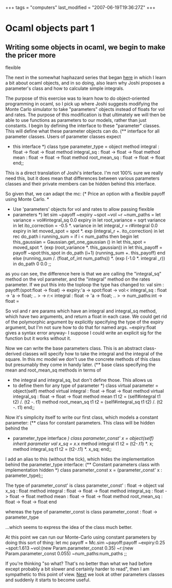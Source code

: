 +++
tags = "computers"
last_modified = "2007-06-19T19:36:27Z"
+++
# Ocaml objects part 1

## Writing some objects in ocaml, we begin to make the pricer more
flexible

The next in the somewhat haphazard series that began [here][5] in which I
learn a bit about ocaml objects, and in so doing, also learn why Joshi
proposes a parameter's class and how to calculate simple integrals.

The purpose of this exercise was to learn how to do object-oriented
programming in ocaml, so I pick up where Joshi suggests modifying the
Monte Carlo simulator to take "parameters" objects instead of floats
for vol and rates. The purpose of this modification is that ultimately
we will then be able to use functions as parameters to our models,
rather than just constants. I begin by defining the interface to these
"parameter" classes. This will define what these parameter objects can
do.
(** interface for all parameter classes. Users of parameter classes expect
* this interface *)
class type parameter_type =
object
method integral :       float -> float -> float
method integral_sq :    float -> float -> float
method mean :           float -> float -> float
method root_mean_sq :   float -> float -> float
end;;

This is a direct translation of Joshi's interface. I'm not 100% sure we
really need this, but it does mean that differences between various
parameters classes and their private members can be hidden behind this
interface.

So given that, we can adapt the mc:
(* Price an option with a flexible payoff using Monte Carlo.
*
* Use 'parameters' objects for vol and rates to allow passing flexible
* parameters *)
let sim ~payoff ~expiry ~spot ~vol ~r ~num_paths =
let variance = vol#integral_sq 0.0 expiry in
let root_variance = sqrt variance in
let ito_correction = -0.5 *. variance in
let integral_r = r#integral 0.0 expiry in
let moved_spot = spot *. exp (integral_r +. ito_correction) in
let rec do_path i running_sum =
if i < num_paths then begin
let this_gaussian = Gaussian.get_one_gaussian () in
let this_spot = moved_spot *. (exp (root_variance *. this_gaussian))
in
let this_payoff = payoff ~spot:this_spot in
do_path (i+1) (running_sum +. this_payoff)
end
else (running_sum /. (float_of_int num_paths)) *. (exp (-1.0 *. integral
_r))
in
do_path 0 0.0
;;

as you can see, the difference here is that we are calling the
"integral_sq" method on the vol parameter, and the "integral" method on
the rates parameter. If we put this into the toploop the type has
changed to:
val sim :
payoff:(spot:float -> float) ->
expiry:'a ->
spot:float ->
vol:< integral_sq : float -> 'a -> float; .. > ->
r:< integral : float -> 'a -> float; .. > -> num_paths:int -> float = <fun>

So vol and r are params which have an integral and integral_sq method,
which have two arguments, and return a float in each case. We could get
rid of the polymorphic argument by explicitly specifying the type of
the expiry argument, but I'm not sure how to do that for named args.
~expiry:float gives a syntax error anyway- I suppose I could write an
explicit sig for the function but it works without it.

Now we can write the base parameters class. This is an abstract class-
derived classes will specify how to take the integral and the integral
of the square. In this mc model we don't use the concrete methods of
this class but presumably they come in handy later.
(** base class specifying the mean and root_mean_sq methods in terms of
* the integral and integral_sq, but don't define those.  This allows us
* to define them for any type of parameter *)
class virtual parameter =
object(self)
method virtual integral :       float -> float -> float
method virtual integral_sq :    float -> float -> float
method mean t1 t2 = (self#integral t1 t2) /. (t2 -. t1)
method root_mean_sq t1 t2 = (self#integral_sq t1 t2) /. (t2 -. t1)
end;;

Now it's simplicity itself to write our first class, which models a
constant parameter:
(** class for constant parameters.  This class will be hidden behind the
* parameter_type interface *)
class parameter_const' x =
object(self)
inherit parameter
val x_sq = x*.x
method integral t1 t2 = (t2-.t1) *. x;
method integral_sq t1 t2 = (t2-.t1) *. x_sq;
end;;

I add an alias to this (without the tick), which hides the
implementation behind the parameter_type interface:
(** Constant parameters class with implementation hidden *)
class parameter_const x = (parameter_const' x : parameter_type);;

The type of parameter_const' is
class parameter_const' :
float ->
object
val x_sq : float
method integral : float -> float -> float
method integral_sq : float -> float -> float
method mean : float -> float -> float
method root_mean_sq : float -> float -> float
end

whereas the type of parameter_const is
class parameter_const : float -> parameter_type

...which seems to express the idea of the class much better.

At this point we can run our Monte-Carlo using constant parameters by
doing this sort of thing:
let mc payoff =
Mc.sim
~payoff:payoff
~expiry:0.25
~spot:1.613
~vol:(new Param.parameter_const 0.35)
~r:(new Param.parameter_const 0.055)
~num_paths:num_paths
;;

If you're thinking "so what? That's no better than what we had before
except probably a bit slower and certainly harder to read", then I am
sympathetic to this point of view. [Next][6] we look at other parameters
classes and suddenly it starts to become useful.

[1]: http://www.uncarved.com/articles/ocaml_classes
[2]: http://www.uncarved.com/
[3]: http://www.uncarved.com/articles/contact
[4]: http://www.uncarved.com/login/
[5]: http://www.uncarved.com/blog/ocaml_finance.mrk
[6]: http://www.uncarved.com/blog/ocaml_classes_2.mrk
[7]: http://www.uncarved.com/tags/computers
[8]: mailto:sean@uncarved.com
[9]: http://creativecommons.org/licenses/by-sa/4.0/
